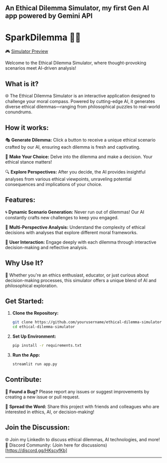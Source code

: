 An Ethical Dilemma Simulator, my first Gen AI app powered by Gemini API
---

# SparkDilemma 🤔💡

🎮 [Simulator Preview](https://sparkdilemma.streamlit.app/)

Welcome to the Ethical Dilemma Simulator, where thought-provoking scenarios meet AI-driven analysis!

## What is it?
🌐 The Ethical Dilemma Simulator is an interactive application designed to challenge your moral compass. Powered by cutting-edge AI, it generates diverse ethical dilemmas—ranging from philosophical puzzles to real-world conundrums.

## How it works:
🎭 **Generate Dilemma:** Click a button to receive a unique ethical scenario crafted by our AI, ensuring each dilemma is fresh and captivating.

🤔 **Make Your Choice:** Delve into the dilemma and make a decision. Your ethical stance matters!

🔍 **Explore Perspectives:** After you decide, the AI provides insightful analyses from various ethical viewpoints, unraveling potential consequences and implications of your choice.

## Features:
🌀 **Dynamic Scenario Generation:** Never run out of dilemmas! Our AI constantly crafts new challenges to keep you engaged.

🌟 **Multi-Perspective Analysis:** Understand the complexity of ethical decisions with analyses that explore different moral frameworks.

👥 **User Interaction:** Engage deeply with each dilemma through interactive decision-making and reflective analysis.

## Why Use It?
🔬 Whether you're an ethics enthusiast, educator, or just curious about decision-making processes, this simulator offers a unique blend of AI and philosophical exploration.

## Get Started:
1. **Clone the Repository:**
   ```bash
   git clone https://github.com/yourusername/ethical-dilemma-simulator.git
   cd ethical-dilemma-simulator
   ```

2. **Set Up Environment:**
   ```bash
   pip install -r requirements.txt
   ```

3. **Run the App:**
   ```bash
   streamlit run app.py
   ```

## Contribute:
🐛 **Found a Bug?** Please report any issues or suggest improvements by creating a new issue or pull request.

📣 **Spread the Word:** Share this project with friends and colleagues who are interested in ethics, AI, or decision-making!

## Join the Discussion:
🌐 Join my LinkedIn to discuss ethical dilemmas, AI technologies, and more! <br>
💬 Discord Community: (Join here for discussions)[https://discord.gg/HKscyfKb]

---
